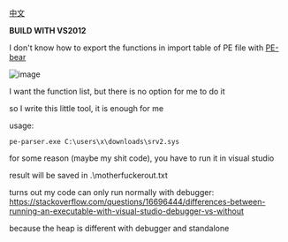 [中文](https://github.com/motherfucker12138/pe-parser/blob/main/readme-ZH.md)

**BUILD WITH VS2012**

I don't know how to export the functions in import table of PE file with [PE-bear](https://github.com/hasherezade/pe-bear-releases)

![image](https://user-images.githubusercontent.com/106856146/171994056-102b6834-f6ce-4957-a27d-530f2c126f14.png)

I want the function list, but there is no option for me to do it


so I write this little tool, it is enough for me

usage:
```
pe-parser.exe C:\users\x\downloads\srv2.sys
```

for some reason (maybe my shit code), you have to run it in visual studio

result will be saved in .\motherfuckerout.txt


turns out my code can only run normally with debugger: https://stackoverflow.com/questions/16696444/differences-between-running-an-executable-with-visual-studio-debugger-vs-without

because the heap is different with debugger and standalone
